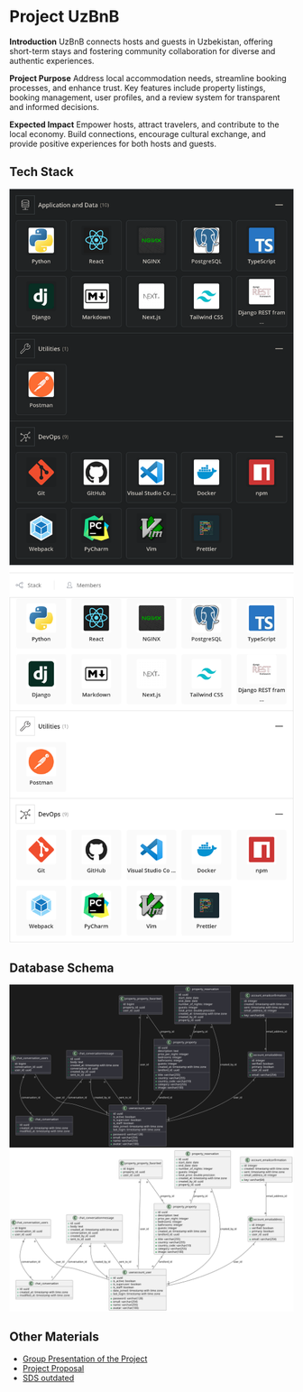 # Project UzBnB


**Introduction**
UzBnB connects hosts and guests in Uzbekistan, offering short-term stays and fostering 
community collaboration for diverse and authentic experiences.

**Project Purpose**
Address local accommodation needs, streamline booking processes, and enhance trust. 
Key features include property listings, booking management, user profiles, 
and a review system for transparent and informed decisions.

**Expected Impact**
Empower hosts, attract travelers, and contribute to the local economy. 
Build connections, encourage cultural exchange, and provide positive experiences 
for both hosts and guests.


## Tech Stack
![tech-stack](./profile/assets/tech-stack-dark.png#gh-dark-mode-only)
![tech-stack](./profile/assets/tech-stack-light.png#gh-light-mode-only)

## Database Schema
![database-schema](./profile/assets/database-schema-dark.svg#gh-dark-mode-only) 
![database-schema](./profile/assets/database-schema-light.svg#gh-light-mode-only)

## Other Materials
- [Group Presentation of the Project](https://docs.google.com/presentation/d/1wsPwd7aHqezjZOQZX2qo2I8EK6tTnWDwqHxhBX7-QfQ/edit?usp=sharing)
- [Project Proposal](./profile/assets/project-proposal.pdf)
- [SDS outdated](./profile/assets/sds.pdf)
